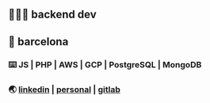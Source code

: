 ## 👨🏽‍💻 backend dev
## 📍 barcelona 
### ⌨️ JS | PHP | AWS | GCP | PostgreSQL | MongoDB
### 🌏 [linkedin](https://www.linkedin.com/in/celopez12) | [personal](https://clopez7.github.io) | [gitlab](www.gitlab.com/clopez12)
